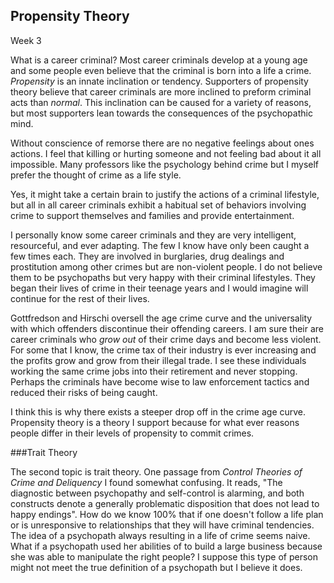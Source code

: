  Propensity Theory
-----------------------

Week 3

What is a career criminal? Most career criminals develop at a young age
and some people even believe that the criminal is born into a life a
crime. *Propensity* is an innate inclination or tendency. Supporters of
propensity theory believe that career criminals are more inclined to
preform criminal acts than *normal*. This inclination can be caused for
a variety of reasons, but most supporters lean towards the consequences
of the psychopathic mind.

Without conscience of remorse there are no negative feelings about ones
actions. I feel that killing or hurting someone and not feeling bad about
it all impossible. Many professors like the psychology behind crime but
I myself prefer the thought of crime as a life style.

Yes, it might take a certain brain to justify the actions of a criminal
lifestyle, but all in all career criminals exhibit a habitual set of
behaviors involving crime to support themselves and families and provide
entertainment.

I personally know some career criminals and they are very intelligent,
resourceful, and ever adapting. The few I know have only been caught a
few times each. They are involved in burglaries, drug dealings and
prostitution among other crimes but are non-violent people. I do not 
believe them to be psychopaths but very happy with their criminal 
lifestyles. They began their lives of crime in their teenage years and I
would imagine will continue for the rest of their lives.

Gottfredson and Hirschi oversell the age crime curve and the
universality with which offenders discontinue their offending careers.
I am sure their are career criminals who *grow out* of their crime days
and become less violent. For some that I know, the crime tax of their
industry is ever increasing and the profits grow and grow from their
illegal trade. I see these individuals working the same crime jobs into
their retirement and never stopping. Perhaps the criminals have become
wise to law enforcement tactics and reduced their risks of being caught.

I think this is why there exists a steeper drop off in the crime age
curve. Propensity theory is a theory I support because for what ever
reasons people differ in their levels of propensity to commit crimes. 

###Trait Theory

The second topic is trait theory. One passage from *Control Theories of
Crime and Deliquency* I found somewhat confusing. It reads, "The
diagnostic between psychopathy and self-control is alarming, and both
constructs denote a generally problematic disposition that does not lead
to happy endings". How do we know 100% that if one doesn't follow a life
plan or is unresponsive to relationships that they will have criminal
tendencies. The idea of a psychopath always resulting in a life of crime
seems naive. What if a psychopath used her abilities of to build a large
business because she was able to manipulate the right people? I suppose
this type of person might not meet the true definition of a psychopath
but I believe it does.



